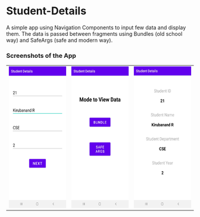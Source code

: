 # Student-Details
A simple app using Navigation Components to input few data and display them. The data is passed between fragments using Bundles (old school way) and SafeArgs (safe and modern way).

### Screenshots of the App
<table>
  <tr>
    <td> <img src="screenshots/enter_details.jpg" height="380" width="210"> </td>
    <td> <img src="screenshots/view_mode.jpg" height="380" width="210"> </td>
    <td> <img src="screenshots/view_details.jpg" height="380" width="210"> </td>
  </tr>
</table>
